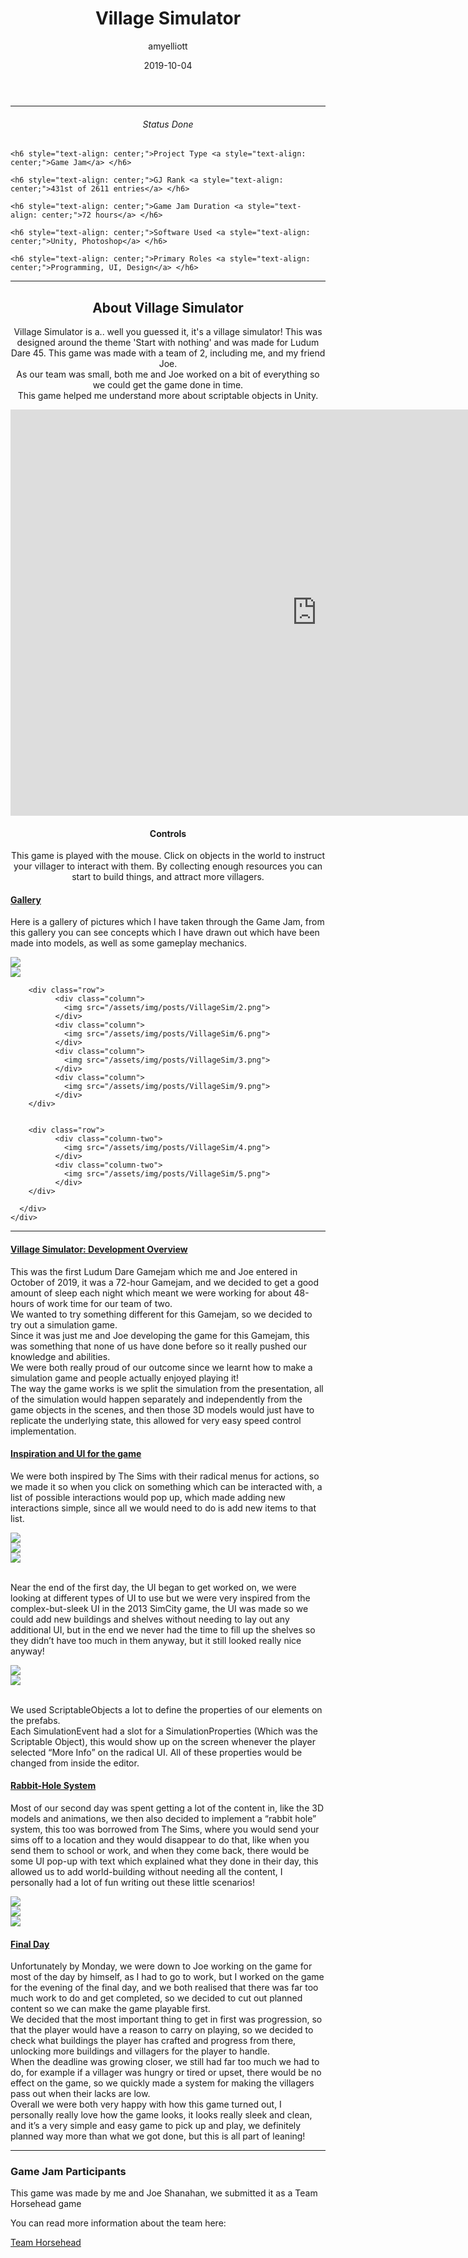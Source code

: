 ﻿---
layout: post
title:  "Village Simulator"
summary: "Village Simulator is a.. well you guessed it, it's a village simulator! This was designed around the theme 'Start with nothing' <small>(Ludum Dare 45)</small>"
author: amyelliott
date: '2019-10-04'
category: ['csharp', 'design', 'ui-ux', 'game-jam', 'unity']
thumbnail: /assets/img/posts/VillageSim/villagesimulator.png
keywords: villagesim, village, sim, indie
permalink: /blog/village-simulator/
usemathjax: true
---
<!---Keep this here-->
<!---Part of the collapsible group items // Ref: https://codepen.io/nhembram/pen/XKEJJp -->
<script>
     $('.panel-collapse').on('show.bs.collapse', function () {
        $(this).siblings('.panel-heading').addClass('active');
      });

      $('.panel-collapse').on('hide.bs.collapse', function () {
        $(this).siblings('.panel-heading').removeClass('active');
      });
</script>

<!--- This HR is nice to have here, to seperate the status of the game -->
<hr>


<!--- -------------------------------------------------------------- -->
<!--- This is for the status of the game, every game should have one -->
<!--- -------------------------------------------------------------- -->
<div class="status-card">
    <h6 style="text-align: center;">Status <a style="text-align: center;">Done</a> </h6> 

    <h6 style="text-align: center;">Project Type <a style="text-align: center;">Game Jam</a> </h6>   

    <h6 style="text-align: center;">GJ Rank <a style="text-align: center;">431st of 2611 entries</a> </h6>  

    <h6 style="text-align: center;">Game Jam Duration <a style="text-align: center;">72 hours</a> </h6>    

    <h6 style="text-align: center;">Software Used <a style="text-align: center;">Unity, Photoshop</a> </h6>    

    <h6 style="text-align: center;">Primary Roles <a style="text-align: center;">Programming, UI, Design</a> </h6> 
</div>

<!--- This HR is nice to have here, to seperate the status of the game -->
<hr>

<!--- -------------------------------------------------------------------- -->
<!--- This is for the main description of the game, this is very important -->
<!--- -------------------------------------------------------------------- -->
<div class = "card">
    <h2 style="text-align: center;">About Village Simulator</h2>
    <p style="text-align: center;">Village Simulator is a.. well you guessed it, it's a village simulator! This was designed around the theme 'Start with nothing' and was made for Ludum Dare 45. This game was made with a team of 2, including me, and my friend Joe. <br /> As our team was small, both me and Joe worked on a bit of everything so we could get the game done in time. <br /> This game helped me understand more about scriptable objects in Unity.</p>
</div>

<!--- --------------------------------------------------------------------------------------------------------- -->
<!--- This is the Embed of the game, followed by a collapsible with the gallery, which starts as open -->
<!--- --------------------------------------------------------------------------------------------------------- -->
<div style="text-align: center;"> <iframe frameborder="0" src="https://itch.io/embed-upload/3491873?color=333333" allowfullscreen="" width="980" height="650"><a href="https://horsehead.itch.io/village-simulation-game";  width="100%">Play Village Simulation Game on itch.io</a></iframe> </div>
<div class="control-card">  
    <h4 style="text-align: center;">Controls</h4>
    <p style="text-align: center;">This game is played with the mouse. Click on objects in the world to instruct your villager to interact with them. By collecting enough resources you can start to build things, and attract more villagers.</p>
</div>


<div class="wrapper center-block">
  <div class="panel-group" id="accordion" role="tablist" aria-multiselectable="true">
  <div class="panel panel-default">
    <div class="panel-heading active" role="tab" id="headingOne">
      <h4 class="panel-title">
        <a role="button" data-toggle="collapse" data-parent="#accordion" href="#collapseGallery" aria-expanded="true" aria-controls="collapseGallery">
          Gallery
        </a>
      </h4>
    </div>
    <div id="collapseGallery" class="panel-collapse collapse in collapse show" role="tabpanel" aria-labelledby="headingOne">
      <div class="panel-body">
        <p>Here is a gallery of pictures which I have taken through the Game Jam, from this gallery you can see concepts which I have drawn out which have been made into models, as well as some gameplay mechanics. <br /> </p>  
        <div class="row">
            <div class="column-two">
                <img src="/assets/img/posts/VillageSim/1.png">
            </div>
            <div class="column-two">
                <img src="/assets/img/posts/VillageSim/0.png">
            </div>
        </div>



        <div class="row">
              <div class="column">
                <img src="/assets/img/posts/VillageSim/2.png">
              </div>
              <div class="column">
                <img src="/assets/img/posts/VillageSim/6.png">
              </div>
              <div class="column">
                <img src="/assets/img/posts/VillageSim/3.png">
              </div>
              <div class="column">
                <img src="/assets/img/posts/VillageSim/9.png">
              </div>
        </div>


        <div class="row">
              <div class="column-two">
                <img src="/assets/img/posts/VillageSim/4.png">
              </div>
              <div class="column-two">
                <img src="/assets/img/posts/VillageSim/5.png">
              </div>
        </div>

      </div>
    </div>
  </div>
</div>

<!--- This HR is nice to have here, to seperate the status of the game -->
<hr>

<!--- -------------------------------------------------------- -->
<!--- This is the collapsible which I will be using.           -->
<!--- I will use these to write about what I done for the game -->
<!--- -------------------------------------------------------- -->
<div class="wrapper center-block">
  <div class="panel-group" id="accordion" role="tablist" aria-multiselectable="true">
  <div class="panel panel-default">
    <div class="panel-heading active" role="tab" id="headingOne">
      <h4 class="panel-title">
        <a role="button" data-toggle="collapse" data-parent="#accordion" href="#collapseOverview" aria-expanded="true" aria-controls="collapseOverview">
          Village Simulator: Development Overview
        </a>
      </h4>
    </div>
    <div id="collapseOverview" class="panel-collapse collapse in" role="tabpanel" aria-labelledby="headingOne">
      <div class="panel-body">
        This was the first Ludum Dare Gamejam which me and Joe entered in October of 2019, it was a 72-hour Gamejam, and we decided to get a good amount of sleep each night which meant we were working for about 48-hours of work time for our team of two. <br /> We wanted to try something different for this Gamejam, so we decided to try out a simulation game. <br /> Since it was just me and Joe developing the game for this Gamejam, this was something that none of us have done before so it really pushed our knowledge and abilities.  <br /> We were both really proud of our outcome since we learnt how to make a simulation game and people actually enjoyed playing it! <br /> The way the game works is we split the simulation from the presentation, all of the simulation would happen separately and independently from the game objects in the scenes, and then those 3D models would just have to replicate the underlying state, this allowed for very easy speed control implementation.
      </div>
    </div>
  </div>
  <div class="panel panel-default">
    <div class="panel-heading" role="tab" id="headingTwo">
      <h4 class="panel-title">
        <a class="collapsed" role="button" data-toggle="collapse" data-parent="#accordion" href="#collapseInspiration" aria-expanded="false" aria-controls="collapseInspiration">
          Inspiration and UI for the game
        </a>
      </h4>
    </div>
    <div id="collapseInspiration" class="panel-collapse collapse" role="tabpanel" aria-labelledby="headingTwo">
      <div class="panel-body">
        <p> We were both inspired by The Sims with their radical menus for actions, so we made it so when you click on something which can be interacted with, a list of possible interactions would pop up, which made adding new interactions simple, since all we would need to do is add new items to that list. <br /> </p>
        <div class="row">
              <div class="column-three">
                <img src="/assets/img/posts/VillageSim/2.png">
              </div>
              <div class="column-three">
                <img src="/assets/img/posts/VillageSim/6.png">
              </div>
              <div class="column-three">
                <img src="/assets/img/posts/VillageSim/8.png">
              </div>
        </div>  
        <p> <br />Near the end of the first day, the UI began to get worked on, we were looking at different types of UI to use but we were very inspired from the complex-but-sleek UI in the 2013 SimCity game, the UI was made so we could add new buildings and shelves without needing to lay out any additional UI, but in the end we never had the time to fill up the shelves so they didn’t have too much in them anyway, but it still looked really nice anyway! <br /> </p>
        <div class="row">
              <div class="column-two">
                <img src="/assets/img/posts/VillageSim/3.png">
              </div>
              <div class="column-two">
                <img src="/assets/img/posts/VillageSim/7.png">
              </div>
        </div> 
        <p> <br /> We used ScriptableObjects a lot to define the properties of our elements on the prefabs. <br /> Each SimulationEvent had a slot for a SimulationProperties (Which was the Scriptable Object), this would show up on the screen whenever the player selected “More Info” on the radical UI. All of these properties would be changed from inside the editor. <br /> </p>
      </div>
    </div>
  </div>
  <div class="panel panel-default">
    <div class="panel-heading" role="tab" id="headingThree">
      <h4 class="panel-title">
        <a class="collapsed" role="button" data-toggle="collapse" data-parent="#accordion" href="#collapseRabbit" aria-expanded="false" aria-controls="collapseRabbit">
          Rabbit-Hole System
        </a>
      </h4>
    </div>
    <div id="collapseRabbit" class="panel-collapse collapse" role="tabpanel" aria-labelledby="headingThree">
      <div class="panel-body">
        <p>Most of our second day was spent getting a lot of the content in, like the 3D models and animations, we then also decided to implement a “rabbit hole” system, this too was borrowed from The Sims, where you would send your sims off to a location and they would disappear to do that, like when you send them to school or work, and when they come back, there would be some UI pop-up with text which explained what they done in their day, this allowed us to add world-building without needing all the content, I personally had a lot of fun writing out these little scenarios!<br /></p>
        <div class="row">
              <div class="column-three">
                <img src="/assets/img/posts/VillageSim/9.png">
              </div>
              <div class="column-three">
                <img src="/assets/img/posts/VillageSim/5.png">
              </div>
              <div class="column-three">
                <img src="/assets/img/posts/VillageSim/4.png">
              </div>
        </div>       
      </div>
    </div>
  </div>
  <div class="panel panel-default">
    <div class="panel-heading" role="tab" id="headingThree">
      <h4 class="panel-title">
        <a class="collapsed" role="button" data-toggle="collapse" data-parent="#accordion" href="#collapseFinal" aria-expanded="false" aria-controls="collapseFinal">
          Final Day
        </a>
      </h4>
    </div>
    <div id="collapseFinal" class="panel-collapse collapse" role="tabpanel" aria-labelledby="headingThree">
      <div class="panel-body">
        <p>Unfortunately by Monday, we were down to Joe working on the game for most of the day by himself, as I had to go to work, but I worked on the game for the evening of the final day, and we both realised that there was far too much work to do and get completed, so we decided to cut out planned content so we can make the game playable first. <br /> We decided that the most important thing to get in first was progression, so that the player would have a reason to carry on playing, so we decided to check what buildings the player has crafted and progress from there, unlocking more buildings and villagers for the player to handle. <br />When the deadline was growing closer, we still had far too much we had to do, for example if a villager was hungry or tired or upset, there would be no effect on the game, so we quickly made a system for making the villagers pass out when their lacks are low. <br />Overall we were both very happy with how this game turned out, I personally really love how the game looks, it looks really sleek and clean, and it’s a very simple and easy game to pick up and play, we definitely planned way more than what we got done, but this is all part of leaning!<br /></p>  
      </div>
    </div>
  </div>
</div>
</div>

<hr>
        
<div class = "card">
    <h3>Game Jam Participants</h3>
    <p>This game was made by me and Joe Shanahan, we submitted it as a Team Horsehead game</p>
    <p>You can read more information about the team here:</p>
    <a href="/blog/authors/teamhorsehead" target="_blank" class="btn btn-dark btn-lg">Team Horsehead</a>
</div>


